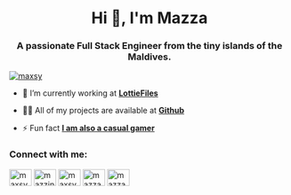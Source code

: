 <h1 align="center">Hi 👋, I'm Mazza</h1>
<h3 align="center">A passionate Full Stack Engineer from the tiny islands of the Maldives.</h3>


<p align="left"> <a href="https://twitter.com/maxsy" target="blank"><img src="https://img.shields.io/twitter/follow/maxsy?logo=twitter&style=for-the-badge" alt="maxsy" /></a> </p>

- 🔭 I’m currently working at **[LottieFiles](https://lottiefiles.com)**

- 👨‍💻 All of my projects are available at **[Github](https://github.com/Maxsy)**

- ⚡ Fun fact **[I am also a casual gamer](https://www.youtube.com/user/Mzzin)**

<h3 align="left">Connect with me:</h3>
<p align="left">
<a href="https://twitter.com/maxsy" target="blank"><img align="center" src="https://raw.githubusercontent.com/rahuldkjain/github-profile-readme-generator/master/src/images/icons/Social/twitter.svg" alt="maxsy" height="30" width="40" /></a>
<a href="https://linkedin.com/in/mazzin" target="blank"><img align="center" src="https://raw.githubusercontent.com/rahuldkjain/github-profile-readme-generator/master/src/images/icons/Social/linked-in-alt.svg" alt="mazzin" height="30" width="40" /></a>
<a href="https://fb.com/maxsy" target="blank"><img align="center" src="https://raw.githubusercontent.com/rahuldkjain/github-profile-readme-generator/master/src/images/icons/Social/facebook.svg" alt="maxsy" height="30" width="40" /></a>
<a href="https://instagram.com/mazza.mzn" target="blank"><img align="center" src="https://raw.githubusercontent.com/rahuldkjain/github-profile-readme-generator/master/src/images/icons/Social/instagram.svg" alt="mazza.mzn" height="30" width="40" /></a>
<a href="https://www.youtube.com/user/mzzin" target="blank"><img align="center" src="https://raw.githubusercontent.com/rahuldkjain/github-profile-readme-generator/master/src/images/icons/Social/youtube.svg" alt="mazza" height="30" width="40" /></a>
</p>

